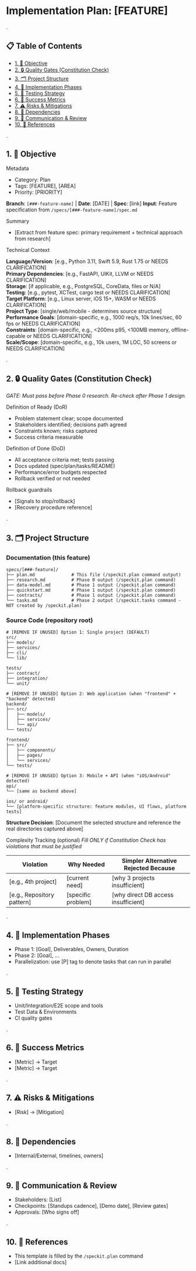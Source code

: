 # Implementation Plan: [FEATURE]

.

## 📋 Table of Contents
- [1. 🎯 Objective](#1--objective)
- [2. 🔒 Quality Gates (Constitution Check)](#2--quality-gates-constitution-check)
- [3. 🗂 Project Structure](#3--project-structure)
- [4. 🚧 Implementation Phases](#4--implementation-phases)
- [5. 🧪 Testing Strategy](#5--testing-strategy)
- [6. 📏 Success Metrics](#6--success-metrics)
- [7. ⚠️ Risks & Mitigations](#7--risks--mitigations)
- [8. 🔗 Dependencies](#8--dependencies)
- [9. 📣 Communication & Review](#9--communication--review)
- [10. 📎 References](#10--references)

.

## 1. 🎯 Objective

Metadata
- Category: Plan
- Tags: [FEATURE], [AREA]
- Priority: [PRIORITY]

**Branch**: `[###-feature-name]` | **Date**: [DATE] | **Spec**: [link]
**Input**: Feature specification from `/specs/[###-feature-name]/spec.md`

Summary
- [Extract from feature spec: primary requirement + technical approach from research]

Technical Context
<!--
  ACTION REQUIRED: Replace the content in this section with the technical details
  for the project. The structure here is presented in advisory capacity to guide
  the iteration process.
-->
**Language/Version**: [e.g., Python 3.11, Swift 5.9, Rust 1.75 or NEEDS CLARIFICATION]  
**Primary Dependencies**: [e.g., FastAPI, UIKit, LLVM or NEEDS CLARIFICATION]  
**Storage**: [if applicable, e.g., PostgreSQL, CoreData, files or N/A]  
**Testing**: [e.g., pytest, XCTest, cargo test or NEEDS CLARIFICATION]  
**Target Platform**: [e.g., Linux server, iOS 15+, WASM or NEEDS CLARIFICATION]  
**Project Type**: [single/web/mobile - determines source structure]  
**Performance Goals**: [domain-specific, e.g., 1000 req/s, 10k lines/sec, 60 fps or NEEDS CLARIFICATION]  
**Constraints**: [domain-specific, e.g., <200ms p95, <100MB memory, offline-capable or NEEDS CLARIFICATION]  
**Scale/Scope**: [domain-specific, e.g., 10k users, 1M LOC, 50 screens or NEEDS CLARIFICATION]

.

## 2. 🔒 Quality Gates (Constitution Check)
*GATE: Must pass before Phase 0 research. Re-check after Phase 1 design.*

Definition of Ready (DoR)
- Problem statement clear; scope documented
- Stakeholders identified; decisions path agreed
- Constraints known; risks captured
- Success criteria measurable

Definition of Done (DoD)
- All acceptance criteria met; tests passing
- Docs updated (spec/plan/tasks/README)
- Performance/error budgets respected
- Rollback verified or not needed

Rollback guardrails
- [Signals to stop/rollback]
- [Recovery procedure reference]

.

## 3. 🗂 Project Structure

### Documentation (this feature)
```
specs/[###-feature]/
├── plan.md              # This file (/speckit.plan command output)
├── research.md          # Phase 0 output (/speckit.plan command)
├── data-model.md        # Phase 1 output (/speckit.plan command)
├── quickstart.md        # Phase 1 output (/speckit.plan command)
├── contracts/           # Phase 1 output (/speckit.plan command)
└── tasks.md             # Phase 2 output (/speckit.tasks command - NOT created by /speckit.plan)
```

### Source Code (repository root)
<!--
  ACTION REQUIRED: Replace the placeholder tree below with the concrete layout
  for this feature. Delete unused options and expand the chosen structure with
  real paths (e.g., apps/admin, packages/something). The delivered plan must
  not include Option labels.
-->
```
# [REMOVE IF UNUSED] Option 1: Single project (DEFAULT)
src/
├── models/
├── services/
├── cli/
└── lib/

tests/
├── contract/
├── integration/
└── unit/

# [REMOVE IF UNUSED] Option 2: Web application (when "frontend" + "backend" detected)
backend/
├── src/
│   ├── models/
│   ├── services/
│   └── api/
└── tests/

frontend/
├── src/
│   ├── components/
│   ├── pages/
│   └── services/
└── tests/

# [REMOVE IF UNUSED] Option 3: Mobile + API (when "iOS/Android" detected)
api/
└── [same as backend above]

ios/ or android/
└── [platform-specific structure: feature modules, UI flows, platform tests]
```

**Structure Decision**: [Document the selected structure and reference the real directories captured above]

Complexity Tracking (optional)
*Fill ONLY if Constitution Check has violations that must be justified*

| Violation | Why Needed | Simpler Alternative Rejected Because |
|-----------|------------|-------------------------------------|
| [e.g., 4th project] | [current need] | [why 3 projects insufficient] |
| [e.g., Repository pattern] | [specific problem] | [why direct DB access insufficient] |

.

## 4. 🚧 Implementation Phases
- Phase 1: [Goal], Deliverables, Owners, Duration
- Phase 2: [Goal], …
- Parallelization: use [P] tag to denote tasks that can run in parallel

.

## 5. 🧪 Testing Strategy
- Unit/Integration/E2E scope and tools
- Test Data & Environments
- CI quality gates

.

## 6. 📏 Success Metrics
- [Metric] → Target
- [Metric] → Target

.

## 7. ⚠️ Risks & Mitigations
- [Risk] → [Mitigation]

.

## 8. 🔗 Dependencies
- [Internal/External, timelines, owners]

.

## 9. 📣 Communication & Review
- Stakeholders: [List]
- Checkpoints: [Standups cadence], [Demo date], [Review gates]
- Approvals: [Who signs off]

.

## 10. 📎 References
- This template is filled by the `/speckit.plan` command
- [Link additional docs]
